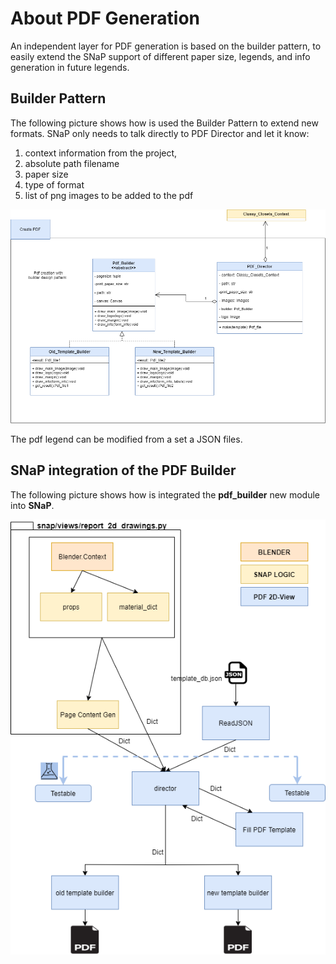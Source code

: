 # About PDF Generation
An independent layer for PDF generation is based on the builder pattern, to easily extend the SNaP support of different paper size, legends, and info generation in future legends.

## Builder Pattern
The following picture shows how is used the Builder Pattern to extend new formats. SNaP only needs to talk directly to PDF Director and let it know: 
1. context information from the project,
2. absolute path filename
3. paper size
4. type of format
5. list of png images to be added to the pdf

![Builder Pattern](images/builder_pattern_for_pdf.png)

The pdf legend can be modified from a set a JSON files.

## SNaP integration of the PDF Builder
The following picture shows how is integrated the **pdf_builder** new module into **SNaP**.

![Extending formats to SNaP](images/pdf_workflow_for_snap.png)

